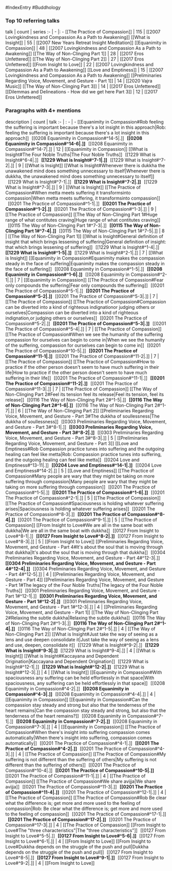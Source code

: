 #IndexEntry #Buddhology

### Top 10 referring talks
talk | count | series
:- | - |: -
[[The Practice of Compassion]] | 115 | [[2007 Lovingkindness and Compassion As a Path to Awakening]]
[[What is Insight]] | 55 | [[2007 New Years Retreat Insight Meditation]]
[[Equanimity in Compassion]] | 48 | [[2007 Lovingkindness and Compassion As a Path to Awakening]]
[[The Way of Non-Clinging Part 1]] | 28 | [[2017 Eros Unfettered]]
[[The Way of Non-Clinging Part 2]] | 27 | [[2017 Eros Unfettered]]
[[From Insight to Love]] | 22 | [[2007 Lovingkindness and Compassion As a Path to Awakening]]
[[Love and Emptiness]] | 15 | [[2007 Lovingkindness and Compassion As a Path to Awakening]]
[[Preliminaries Regarding Voice, Movement, and Gesture - Part 1]] | 14 | [[2020 Vajra Music]]
[[The Way of Non-Clinging Part 3]] | 14 | [[2017 Eros Unfettered]]
[[Dilemmas and Delineations - How did we get here Part 3]] | 12 | [[2017 Eros Unfettered]]

### Paragraphs with 4+ mentions
description | count | talk
:- | : - | -
[[Equanimity in Compassion#Rob feeling the suffering is important because there's a lot insight in this approach\|Rob: feeling the suffering is important because there's a lot insight in this approach]] &nbsp;&nbsp;[[0208 Equanimity in Compassion#^14-5\|.]] &nbsp; **[[0208 Equanimity in Compassion#^14-6\|.]]** &nbsp; [[0208 Equanimity in Compassion#^14-7\|.]] | 12 | [[Equanimity in Compassion]]
[[What is Insight#The Four Noble Truths\|The Four Noble Truths]] &nbsp;&nbsp;[[1229 What is Insight#^6-4\|.]] &nbsp; **[[1229 What is Insight#^7-1\|.]]** &nbsp; [[1229 What is Insight#^7-2\|.]] | 9 | [[What is Insight]]
[[What is Insight#Whenever there is dukkha the unawakened mind does something unnecessary to itself\|Whenever there is dukkha, the unawakened mind does something unnecessary to itself]] &nbsp;&nbsp;[[1229 What is Insight#^7-1\|.]] &nbsp; **[[1229 What is Insight#^7-2\|.]]** &nbsp; [[1229 What is Insight#^7-3\|.]] | 9 | [[What is Insight]]
[[The Practice of Compassion#When metta meets suffering it transformsinto compassion\|When metta meets suffering, it transformsinto compassion]] &nbsp;&nbsp;[[0201 The Practice of Compassion#^1-1\|.]] &nbsp; **[[0201 The Practice of Compassion#^1-2\|.]]** &nbsp; [[0201 The Practice of Compassion#^1-3\|.]] | 9 | [[The Practice of Compassion]]
[[The Way of Non-Clinging Part 1#Huge range of what contitutes craving\|Huge range of what contitutes craving]] &nbsp;&nbsp;[[0115 The Way of Non-Clinging Part 1#^7-3\|.]] &nbsp; **[[0115 The Way of Non-Clinging Part 1#^7-4\|.]]** &nbsp; [[0115 The Way of Non-Clinging Part 1#^7-5\|.]] | 8 | [[The Way of Non-Clinging Part 1]]
[[What is Insight#General definition of insight that which brings lessening of suffering\|General definition of insight: that which brings lessening of suffering]] &nbsp;&nbsp;[[1229 What is Insight#^1-4\|.]] &nbsp; **[[1229 What is Insight#^1-5\|.]]** &nbsp; [[1229 What is Insight#^2-1\|.]] | 7 | [[What is Insight]]
[[Equanimity in Compassion#Equanimity makes the compassion steady in the face of suffering\|Equanimity makes the compassion steady in the face of suffering]] &nbsp;&nbsp;[[0208 Equanimity in Compassion#^1-5\|.]] &nbsp; **[[0208 Equanimity in Compassion#^1-6\|.]]** &nbsp; [[0208 Equanimity in Compassion#^2-1\|.]] | 7 | [[Equanimity in Compassion]]
[[The Practice of Compassion#Fear only compounds the suffering\|Fear only compounds the suffering]] &nbsp;&nbsp;[[0201 The Practice of Compassion#^5-1\|.]] &nbsp; **[[0201 The Practice of Compassion#^5-2\|.]]** &nbsp; [[0201 The Practice of Compassion#^5-3\|.]] | 7 | [[The Practice of Compassion]]
[[The Practice of Compassion#Compassion can be diverted into a kind of righteous indignationor judging others or ourselves\|Compassion can be diverted into a kind of righteous indignation,or judging others or ourselves]] &nbsp;&nbsp;[[0201 The Practice of Compassion#^5-2\|.]] &nbsp; **[[0201 The Practice of Compassion#^5-3\|.]]** &nbsp; [[0201 The Practice of Compassion#^5-4\|.]] | 7 | [[The Practice of Compassion]]
[[The Practice of Compassion#When we see the humanity of the suffering compassion for ourselves can begin to come in\|When we see the humanity of the suffering, compassion for ourselves can begin to come in]] &nbsp;&nbsp;[[0201 The Practice of Compassion#^10-5\|.]] &nbsp; **[[0201 The Practice of Compassion#^11-1\|.]]** &nbsp; [[0201 The Practice of Compassion#^11-2\|.]] | 7 | [[The Practice of Compassion]]
[[The Practice of Compassion#How to practice if the other person doesn't seem to have much suffering in their life\|How to practice if the other person doesn't seem to have much suffering in their life]] &nbsp;&nbsp;[[0201 The Practice of Compassion#^11-1\|.]] &nbsp; **[[0201 The Practice of Compassion#^11-2\|.]]** &nbsp; [[0201 The Practice of Compassion#^11-3\|.]] | 7 | [[The Practice of Compassion]]
[[The Way of Non-Clinging Part 2#Feel its tension feel its release\|Feel its tension, feel its release]] &nbsp;&nbsp;[[0116 The Way of Non-Clinging Part 2#^1-5\|.]] &nbsp; **[[0116 The Way of Non-Clinging Part 2#^1-6\|.]]** &nbsp; [[0116 The Way of Non-Clinging Part 2#^1-7\|.]] | 6 | [[The Way of Non-Clinging Part 2]]
[[Preliminaries Regarding Voice, Movement, and Gesture - Part 3#The dukkha of soullessness\|The dukkha of soullessness]] &nbsp;&nbsp;[[0303 Preliminaries Regarding Voice, Movement, and Gesture - Part 3#^8-1\|.]] &nbsp; **[[0303 Preliminaries Regarding Voice, Movement, and Gesture - Part 3#^8-2\|.]]** &nbsp; [[0303 Preliminaries Regarding Voice, Movement, and Gesture - Part 3#^8-3\|.]] | 5 | [[Preliminaries Regarding Voice, Movement, and Gesture - Part 3]]
[[Love and Emptiness#Rob Compassion practice tunes into suffering and the outgoing healing can feel like metta\|Rob: Compassion practice tunes into suffering, and the outgoing healing can feel like metta]] &nbsp;&nbsp;[[0204 Love and Emptiness#^13-11\|.]] &nbsp; **[[0204 Love and Emptiness#^14-1\|.]]** &nbsp; [[0204 Love and Emptiness#^14-2\|.]] | 5 | [[Love and Emptiness]]
[[The Practice of Compassion#Many people are wary that they might be taking on more suffering through compassion\|Many people are wary that they might be taking on more suffering through compassion]] &nbsp;&nbsp;[[0201 The Practice of Compassion#^1-5\|.]] &nbsp; **[[0201 The Practice of Compassion#^1-6\|.]]** &nbsp; [[0201 The Practice of Compassion#^2-1\|.]] | 5 | [[The Practice of Compassion]]
[[The Practice of Compassion#Spaciousness is holding whatever suffering arises\|Spaciousness is holding whatever suffering arises]] &nbsp;&nbsp;[[0201 The Practice of Compassion#^8-3\|.]] &nbsp; **[[0201 The Practice of Compassion#^8-4\|.]]** &nbsp; [[0201 The Practice of Compassion#^9-1\|.]] | 5 | [[The Practice of Compassion]]
[[From Insight to Love#We are all in the same boat with dukkha\|We are all in the same boat with dukkha]] &nbsp;&nbsp;[[0127 From Insight to Love#^8-1\|.]] &nbsp; **[[0127 From Insight to Love#^8-2\|.]]** &nbsp; [[0127 From Insight to Love#^8-3\|.]] | 5 | [[From Insight to Love]]
[[Preliminaries Regarding Voice, Movement, and Gesture - Part 4#It's about the soul that is moving through that dukkha\|It's about the soul that is moving through that dukkha]] &nbsp;&nbsp;[[0304 Preliminaries Regarding Voice, Movement, and Gesture - Part 4#^12-3\|.]] &nbsp; **[[0304 Preliminaries Regarding Voice, Movement, and Gesture - Part 4#^12-4\|.]]** &nbsp; [[0304 Preliminaries Regarding Voice, Movement, and Gesture - Part 4#^12-5\|.]] | 4 | [[Preliminaries Regarding Voice, Movement, and Gesture - Part 4]]
[[Preliminaries Regarding Voice, Movement, and Gesture - Part 1#The legacy of the Four Noble Truths\|The legacy of the Four Noble Truths]] &nbsp;&nbsp;[[0301 Preliminaries Regarding Voice, Movement, and Gesture - Part 1#^12-1\|.]] &nbsp; **[[0301 Preliminaries Regarding Voice, Movement, and Gesture - Part 1#^12-2\|.]]** &nbsp; [[0301 Preliminaries Regarding Voice, Movement, and Gesture - Part 1#^12-3\|.]] | 4 | [[Preliminaries Regarding Voice, Movement, and Gesture - Part 1]]
[[The Way of Non-Clinging Part 2#Relaxing the subtle dukkha\|Relaxing the subtle dukkha]] &nbsp;&nbsp;[[0116 The Way of Non-Clinging Part 2#^1-3\|.]] &nbsp; **[[0116 The Way of Non-Clinging Part 2#^1-4\|.]]** &nbsp; [[0116 The Way of Non-Clinging Part 2#^1-5\|.]] | 4 | [[The Way of Non-Clinging Part 2]]
[[What is Insight#Just take the way of seeing as a lens and use deepen consolidate it\|Just take the way of seeing as a lens and use, deepen, consolidate it]] &nbsp;&nbsp;[[1229 What is Insight#^9-2\|.]] &nbsp; **[[1229 What is Insight#^9-3\|.]]** &nbsp; [[1229 What is Insight#^9-4\|.]] | 4 | [[What is Insight]]
[[What is Insight#Kaccayana and Dependent Origination\|Kaccayana and Dependent Origination]] &nbsp;&nbsp;[[1229 What is Insight#^12-1\|.]] &nbsp; **[[1229 What is Insight#^12-2\|.]]** &nbsp; [[1229 What is Insight#^12-3\|.]] | 4 | [[What is Insight]]
[[Equanimity in Compassion#With spaciousness any suffering can be held effortlessly in that space\|With spaciousness, any suffering can be held effortlessly in that space]] &nbsp;&nbsp;[[0208 Equanimity in Compassion#^4-2\|.]] &nbsp; **[[0208 Equanimity in Compassion#^4-3\|.]]** &nbsp; [[0208 Equanimity in Compassion#^4-4\|.]] | 4 | [[Equanimity in Compassion]]
[[Equanimity in Compassion#Can the compassion stay steady and strong but also that the tenderness of the heart remains\|Can the compassion stay steady and strong, but also that the tenderness of the heart remains?]] &nbsp;&nbsp;[[0208 Equanimity in Compassion#^7-1\|.]] &nbsp; **[[0208 Equanimity in Compassion#^7-2\|.]]** &nbsp; [[0208 Equanimity in Compassion#^7-3\|.]] | 4 | [[Equanimity in Compassion]]
[[The Practice of Compassion#When there's insight into suffering compassion comes automatically\|When there's insight into suffering, compassion comes automatically]] &nbsp;&nbsp;[[0201 The Practice of Compassion#^4-1\|.]] &nbsp; **[[0201 The Practice of Compassion#^4-2\|.]]** &nbsp; [[0201 The Practice of Compassion#^4-3\|.]] | 4 | [[The Practice of Compassion]]
[[The Practice of Compassion#My suffering is not different than the suffering of others\|My suffering is not different than the suffering of others]] &nbsp;&nbsp;[[0201 The Practice of Compassion#^10-4\|.]] &nbsp; **[[0201 The Practice of Compassion#^10-5\|.]]** &nbsp; [[0201 The Practice of Compassion#^11-1\|.]] | 4 | [[The Practice of Compassion]]
[[The Practice of Compassion#We share avijja\|We share avijja]] &nbsp;&nbsp;[[0201 The Practice of Compassion#^11-3\|.]] &nbsp; **[[0201 The Practice of Compassion#^11-4\|.]]** &nbsp; [[0201 The Practice of Compassion#^12-1\|.]] | 4 | [[The Practice of Compassion]]
[[The Practice of Compassion#Rob Be clear what the difference is; get more and more used to the feeling of compassion\|Rob: Be clear what the difference is; get more and more used to the feeling of compassion]] &nbsp;&nbsp;[[0201 The Practice of Compassion#^17-1\|.]] &nbsp; **[[0201 The Practice of Compassion#^17-2\|.]]** &nbsp; [[0201 The Practice of Compassion#^17-3\|.]] | 4 | [[The Practice of Compassion]]
[[From Insight to Love#The "three characteristics"\|The "three characteristics"]] &nbsp;&nbsp;[[0127 From Insight to Love#^5-5\|.]] &nbsp; **[[0127 From Insight to Love#^5-6\|.]]** &nbsp; [[0127 From Insight to Love#^6-1\|.]] | 4 | [[From Insight to Love]]
[[From Insight to Love#Dukkha depends on the struggle of the push and pull\|Dukkha depends on the struggle of the push and pull]] &nbsp;&nbsp;[[0127 From Insight to Love#^8-5\|.]] &nbsp; **[[0127 From Insight to Love#^9-1\|.]]** &nbsp; [[0127 From Insight to Love#^9-2\|.]] | 4 | [[From Insight to Love]]

